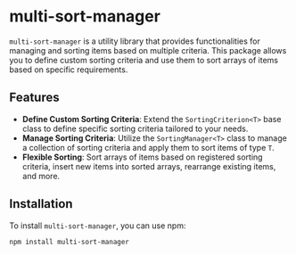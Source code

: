 # multi-sort-manager

`multi-sort-manager` is a utility library that provides functionalities for managing and sorting items based on multiple criteria. This package allows you to define custom sorting criteria and use them to sort arrays of items based on specific requirements.

## Features

- **Define Custom Sorting Criteria**: Extend the `SortingCriterion<T>` base class to define specific sorting criteria tailored to your needs.
- **Manage Sorting Criteria**: Utilize the `SortingManager<T>` class to manage a collection of sorting criteria and apply them to sort items of type `T`.
- **Flexible Sorting**: Sort arrays of items based on registered sorting criteria, insert new items into sorted arrays, rearrange existing items, and more.

## Installation

To install `multi-sort-manager`, you can use npm:

```bash
npm install multi-sort-manager
```
